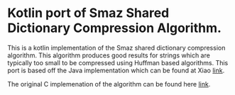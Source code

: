 # Kotlin port of Smaz Shared Dictionary Compression Algorithm.
This is a kotlin implementation of the Smaz shared dictionary compression algorithm. This algorithm produces good results for strings which are typically too small to be compressed using Huffman based algorithms. This port is based off the Java implementation which can be found at Xiao [link](https://github.com/ayende/Xiao). 

The original C implemenation of the algorithm can be found here [link](https://github.com/antirez/smaz).
